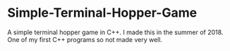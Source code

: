 # Simple-Terminal-Hopper-Game
A simple terminal hopper game in C++.
I made this in the summer of 2018.
One of my first C++ programs so not made very well.
